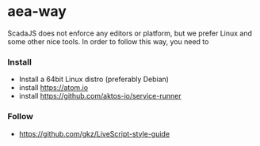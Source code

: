 # aea-way

ScadaJS does not enforce any editors or platform, but we prefer Linux and some other nice tools. In order to follow this way, you need to

### Install

* Install a 64bit Linux distro (preferably Debian)
* install https://atom.io
* install https://github.com/aktos-io/service-runner

### Follow

* https://github.com/gkz/LiveScript-style-guide
